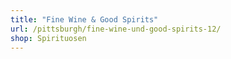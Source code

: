 ```yaml
---
title: "Fine Wine & Good Spirits"
url: /pittsburgh/fine-wine-und-good-spirits-12/
shop: Spirituosen
---
```

